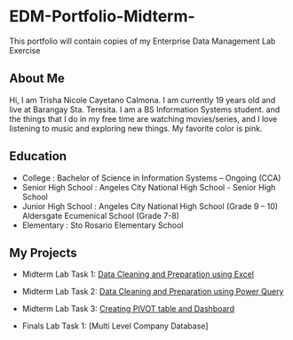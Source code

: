 # EDM-Portfolio-Midterm-
This portfolio will contain copies of my Enterprise Data Management Lab Exercise
## About Me
Hi, I am Trisha Nicole Cayetano Calmona. I am currently 19 years old and live at Barangay Sta. Teresita. I am a BS Information Systems student. and the things that I do in my free time are watching movies/series, and I love listening to music and exploring new things. My favorite color is pink.
## Education
- College : Bachelor of Science in Information Systems – Ongoing (CCA)
-	Senior High School : Angeles City National High School - Senior High School
- Junior High School : Angeles City National High School (Grade 9 – 10)
                         Aldersgate Ecumenical School (Grade 7-8)
- Elementary : Sto Rosario Elementary School
## My Projects 
- Midterm Lab Task 1: [Data Cleaning and Preparation using Excel](https://github.com/Shasha0115/EDM-Portfolio-Midterm-/blob/main/Midterm%20Lab%20Task%201/READ%20ME.md)
- Midterm Lab Task 2: [Data Cleaning and Preparation using Power Query](https://github.com/Shasha0115/EDM-Portfolio-Midterm-/blob/main/Midterm%20Lab%20Task%202/README.md)
- Midterm Lab Task 3: [Creating PIVOT table and Dashboard](https://github.com/Shasha0115/EDM-Portfolio-Midterm-/blob/main/Midterm%20Lab%20Task%203/README.md)

- Finals Lab Task 1: [Multi Level Company Database]
  
